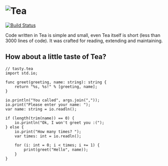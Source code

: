 # ![Tea](https://cloud.githubusercontent.com/assets/3391295/14614369/372907fa-05a1-11e6-8272-956c2cc447cb.png)

[![Build Status](https://travis-ci.org/TeaLang/tea.svg?branch=master)](https://travis-ci.org/TeaLang/tea)

Code written in Tea is simple and small, even Tea itself is short (less than 3000 lines of code).
It was crafted for reading, extending and maintaining.

## How about a little taste of Tea?
```tea
// tasty.tea
import std.io;

func greet(greeting, name: string): string {
    return "%s, %s!" % [greeting, name];
}

io.println("You called", args.join(","));
io.print("Please enter your name: ");
var name: string = io.readln();

if (length(trim(name)) == 0) {
    io.println("Ok, I won't greet you :(");
} else {
    io.print("How many times? ");
    var times: int = io.readln();
    
    for (i: int = 0; i < times; i += 1) {
        print(greet("Hello", name));
    }
}
```
